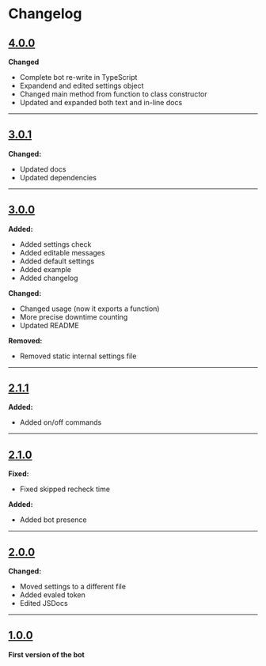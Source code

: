 # Changelog

## [4.0.0](https://github.com/EndBug/uptime-monitor/tree/v4.0.0)
**Changed**
- Complete bot re-write in TypeScript
- Expandend and edited settings object
- Changed main method from function to class constructor
- Updated and expanded both text and in-line docs

***
## [3.0.1](https://github.com/EndBug/uptime-monitor/tree/v3.1.0)
**Changed:**
- Updated docs
- Updated dependencies

***
## [3.0.0](https://github.com/EndBug/uptime-monitor/tree/v3.0.0)
**Added:**
- Added settings check
- Added editable messages
- Added default settings
- Added example
- Added changelog

**Changed:**
- Changed usage (now it exports a function)
- More precise downtime counting
- Updated README

**Removed:**
- Removed static internal settings file

***
## [2.1.1](https://github.com/EndBug/uptime-monitor/tree/v2.1.1)
**Added:**
- Added on/off commands

***
## [2.1.0](https://github.com/EndBug/uptime-monitor/tree/v2.1.0)
**Fixed:**
- Fixed skipped recheck time

**Added:**
- Added bot presence

 ***
## [2.0.0](https://github.com/EndBug/uptime-monitor/tree/v2.0.0)
**Changed:**
- Moved settings to a different file
- Added evaled token
- Edited JSDocs

***
## [1.0.0](https://github.com/EndBug/uptime-monitor/tree/v1.0.0)
**First version of the bot**
